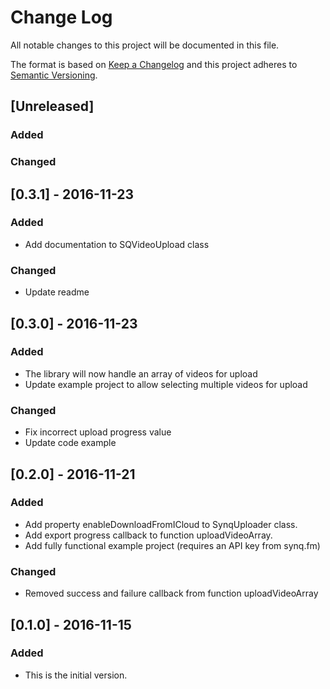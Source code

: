 # Change Log
All notable changes to this project will be documented in this file.

The format is based on [Keep a Changelog](http://keepachangelog.com/) 
and this project adheres to [Semantic Versioning](http://semver.org/).

## [Unreleased]
### Added

### Changed


## [0.3.1] - 2016-11-23
### Added
- Add documentation to SQVideoUpload class

### Changed
- Update readme


## [0.3.0] - 2016-11-23
### Added
- The library will now handle an array of videos for upload
- Update example project to allow selecting multiple videos for upload

### Changed
- Fix incorrect upload progress value
- Update code example


## [0.2.0] - 2016-11-21
### Added
- Add property enableDownloadFromICloud to SynqUploader class.
- Add export progress callback to function uploadVideoArray.
- Add fully functional example project (requires an API key from synq.fm)

### Changed
- Removed success and failure callback from function uploadVideoArray 


## [0.1.0] - 2016-11-15
### Added
- This is the initial version.

